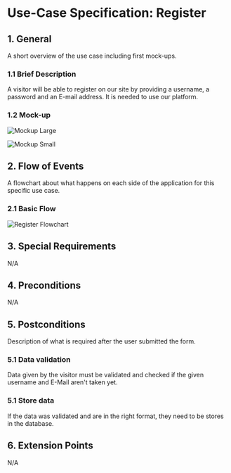 # Use-Case Specification: Register


## 1. General
A short overview of the use case including first mock-ups.
### 1.1 Brief Description
A visitor will be able to register on our site by providing a username, a password and an 
E-mail address. It is needed to use our platform.

### 1.2 Mock-up


![Mockup Large](https://github.com/phoenixfeder/fc-com/raw/UCS_Register_Edit/UseCases/Register/RegisterMockupLarge.JPG)

![Mockup Small](https://github.com/phoenixfeder/fc-com/raw/UCS_Register_Edit/UseCases/Register/RegisterMockupSmall.JPG)


## 2. Flow of Events
A flowchart about what happens on each side of the application for this specific use case. 
### 2.1 Basic Flow

![Register Flowchart](https://github.com/phoenixfeder/fc-com/raw/UCS_Register_Edit/UseCases/Register/RegisterFlowchart.png)

	
## 3. Special Requirements

N/A


## 4. Preconditions

N/A 

 
## 5. Postconditions
Description of what is required after the user submitted the form.
### 5.1 Data validation
Data given by the visitor must be validated and checked if the given username and E-Mail aren't taken yet.

### 5.1 Store data
If the data was validated and are in the right format, they need to be stores in the database.


## 6. Extension Points
N/A 